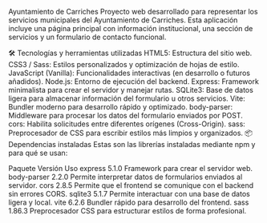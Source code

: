 Ayuntamiento de Carriches
Proyecto web desarrollado para representar los servicios municipales del Ayuntamiento de Carriches. Esta aplicación incluye una página principal con información institucional, una sección de servicios y un formulario de contacto funcional.

🛠 Tecnologías y herramientas utilizadas
HTML5: Estructura del sitio web.
CSS3 / Sass: Estilos personalizados y optimización de hojas de estilo.
JavaScript (Vanilla): Funcionalidades interactivas (en desarrollo o futuros añadidos).
Node.js: Entorno de ejecución del backend.
Express: Framework minimalista para crear el servidor y manejar rutas.
SQLite3: Base de datos ligera para almacenar información del formulario u otros servicios.
Vite: Bundler moderno para desarrollo rápido y optimizado.
body-parser: Middleware para procesar los datos del formulario enviados por POST.
cors: Habilita solicitudes entre diferentes orígenes (Cross-Origin).
sass: Preprocesador de CSS para escribir estilos más limpios y organizados.
📦 Dependencias instaladas
Estas son las librerías instaladas mediante npm y para qué se usan:

Paquete	Versión	Uso
express	5.1.0	Framework para crear el servidor web.
body-parser	2.2.0	Permite interpretar datos de formularios enviados al servidor.
cors	2.8.5	Permite que el frontend se comunique con el backend sin errores CORS.
sqlite3	5.1.7	Permite interactuar con una base de datos ligera y local.
vite	6.2.6	Bundler rápido para desarrollo del frontend.
sass	1.86.3	Preprocesador CSS para estructurar estilos de forma profesional.

